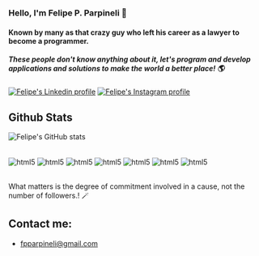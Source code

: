 ### Hello, I'm Felipe P. Parpineli 🎅
#### Known by many as that crazy guy who left his career as a lawyer to become a programmer.
##### These people don't know anything about it, let's program and develop applications and solutions to make the world a better place! 🌎

[![Felipe's Linkedin profile](https://img.shields.io/badge/LinkedIn-0077B5?style=for-the-badge&logo=linkedin&logoColor=white)](https://www.linkedin.com/in/felipe-pozza-parpineli) [![Felipe's Instagram profile](https://img.shields.io/badge/Instagram-E4405F?style=for-the-badge&logo=instagram&logoColor=white)](https://www.instagram.com/parpineli.fe/)

## Github  Stats

![Felipe's GitHub stats](https://github-readme-stats.vercel.app/api?username=FelipePParpineli&show_icons=true&theme=radical)

<div style='display: inline_block'></br>
    <img align='center' alt='html5' src='https://img.shields.io/badge/Python-14354C?style=for-the-badge&logo=python&logoColor=white' />
    <img align='center' alt='html5' src='https://img.shields.io/badge/Flask-000000?style=for-the-badge&logo=flask&logoColor=white' />
    <img align='center' alt='html5' src='https://img.shields.io/badge/SQLite-07405E?style=for-the-badge&logo=sqlite&logoColor=white' />
    <img align='center' alt='html5' src='https://img.shields.io/badge/Microsoft_SQL_Server-CC2927?style=for-the-badge&logo=microsoft-sql-server&logoColor=white' />
    <img align='center' alt='html5' src='https://img.shields.io/badge/Powershell-2CA5E0?style=for-the-badge&logo=powershell&logoColor=white' />
    <img align='center' alt='html5' src='https://img.shields.io/badge/Visual_Studio_Code-0078D4?style=for-the-badge&logo=visual%20studio%20code&logoColor=white' />
    <img align='center' alt='html5' src='https://img.shields.io/badge/GIT-E44C30?style=for-the-badge&logo=git&logoColor=white' />
</div></br>

What matters is the degree of commitment involved in a cause, not the number of followers.! 🪄

## Contact me:
- fpparpineli@gmail.com
